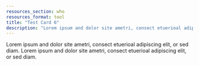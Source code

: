 ```yaml
---
resources_section: who
resources_format: tool
title: "Test Card 6"
description: "Lorem ipsum and dolor site ametri, consect etuerioal adipiscing elit, or sed diam. Lorem ipsum and dolor site ametri, consect etuerioal adipiscing elit, or sed diam."
---
```


Lorem ipsum and dolor site ametri, consect etuerioal adipiscing elit, or sed diam. Lorem ipsum and dolor site ametri, consect etuerioal adipiscing elit, or sed diam.
